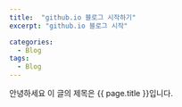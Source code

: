 ```yaml
---
title:  "github.io 블로그 시작하기"
excerpt: "github.io 블로그 시작"

categories:
  - Blog
tags:
  - Blog
---
```

안녕하세요
이 글의 제목은 {{ page.title }}입니다.